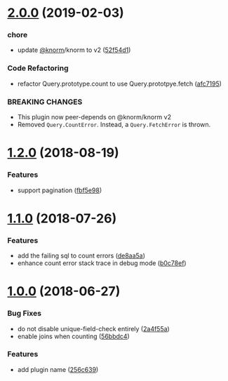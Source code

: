 # [2.0.0](https://github.com/knorm/paginate/compare/v1.2.0...v2.0.0) (2019-02-03)


### chore

* update [@knorm](https://github.com/knorm)/knorm to v2 ([52f54d1](https://github.com/knorm/paginate/commit/52f54d1))


### Code Refactoring

* refactor Query.prototype.count to use Query.prototpye.fetch ([afc7195](https://github.com/knorm/paginate/commit/afc7195))


### BREAKING CHANGES

* This plugin now peer-depends on @knorm/knorm v2
* Removed `Query.CountError`. Instead, a
`Query.FetchError` is thrown.

<a name="1.2.0"></a>
# [1.2.0](https://github.com/knorm/paginate/compare/v1.1.0...v1.2.0) (2018-08-19)


### Features

* support pagination ([fbf5e98](https://github.com/knorm/paginate/commit/fbf5e98))



<a name="1.1.0"></a>
# [1.1.0](https://github.com/knorm/paginate/compare/v1.0.0...v1.1.0) (2018-07-26)


### Features

* add the failing sql to count errors ([de8aa5a](https://github.com/knorm/paginate/commit/de8aa5a))
* enhance count error stack trace in debug mode ([b0c78ef](https://github.com/knorm/paginate/commit/b0c78ef))



<a name="1.0.0"></a>
# [1.0.0](https://github.com/knorm/paginate/compare/56bbdc4...v1.0.0) (2018-06-27)


### Bug Fixes

* do not disable unique-field-check entirely ([2a4f55a](https://github.com/knorm/paginate/commit/2a4f55a))
* enable joins when counting ([56bbdc4](https://github.com/knorm/paginate/commit/56bbdc4))


### Features

* add plugin name ([256c639](https://github.com/knorm/paginate/commit/256c639))
